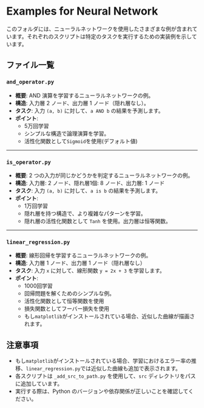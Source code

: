 # Examples for Neural Network

このフォルダには、ニューラルネットワークを使用したさまざまな例が含まれています。それぞれのスクリプトは特定のタスクを実行するための実装例を示しています。

## ファイル一覧

### `and_operator.py`
- **概要**: AND 演算を学習するニューラルネットワークの例。
- **構造**: 入力層 2 ノード、出力層 1 ノード（隠れ層なし）。
- **タスク**: 入力 `(a, b)` に対して、`a AND b` の結果を予測します。
- **ポイント**:
  - 5万回学習
  - シンプルな構造で論理演算を学習。
  - 活性化関数として`Sigmoid`を使用(デフォルト値)

---

### `is_operator.py`
- **概要**: 2 つの入力が同じかどうかを判定するニューラルネットワークの例。
- **構造**: 入力層: 2 ノード、隠れ層1個: 8 ノード、出力層: 1 ノード
- **タスク**: 入力 `(a, b)` に対して、`a is b` の結果を予測します。
- **ポイント**:
  - 1万回学習
  - 隠れ層を持つ構造で、より複雑なパターンを学習。
  - 隠れ層の活性化関数として `Tanh` を使用。出力層は恒等関数。

---

### `linear_regression.py`
- **概要**: 線形回帰を学習するニューラルネットワークの例。
- **構造**: 入力層 1 ノード、出力層 1 ノード（隠れ層なし）
- **タスク**: 入力 `x` に対して、線形関数 `y = 2x + 3` を学習します。
- **ポイント**:
  - 1000回学習
  - 回帰問題を解くためのシンプルな例。
  - 活性化関数として恒等関数を使用
  - 損失関数としてフーバー損失を使用
  - もし`matplotlib`がインストールされている場合、近似した曲線が描画されます。

## 注意事項
- もし`matplotlib`がインストールされている場合、学習におけるエラー率の推移、`linear_regression.py`では近似した曲線も追加で表示されます。
- 各スクリプトは `_add_src_to_path.py` を使用して、`src` ディレクトリをパスに追加しています。
- 実行する際は、Python のバージョンや依存関係が正しいことを確認してください。
